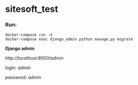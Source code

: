 # sitesoft_test

### Run:

    docker-compose run -d
    docker-compose exec django_admin python manage.py migrate

**Django admin**

_http://localhost:8000/admin_

_login: admin_

_password: admin_
